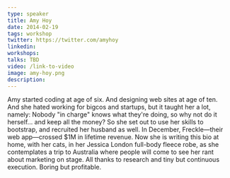 ```yaml
---
type: speaker
title: Amy Hoy
date: 2014-02-19
tags: workshop
twitter: https://twitter.com/amyhoy
linkedin:
workshops:
talks: TBD
video: /link-to-video
image: amy-hoy.png
description:
---
```


Amy started coding at age of six. And designing web sites at age of ten. And she hated working for bigcos and startups, but it taught her a lot, namely: Nobody "in charge" knows what they're doing, so why not do it herself… and keep all the money? So she set out to use her skills to bootstrap, and recruited her husband as well. In December, Freckle—their web app—crossed $1M in lifetime revenue. Now she is writing this bio at home, with her cats, in her Jessica London full-body fleece robe, as she contemplates a trip to Australia where people will come to see her rant about marketing on stage. All thanks to research and tiny but continuous execution. Boring but profitable.